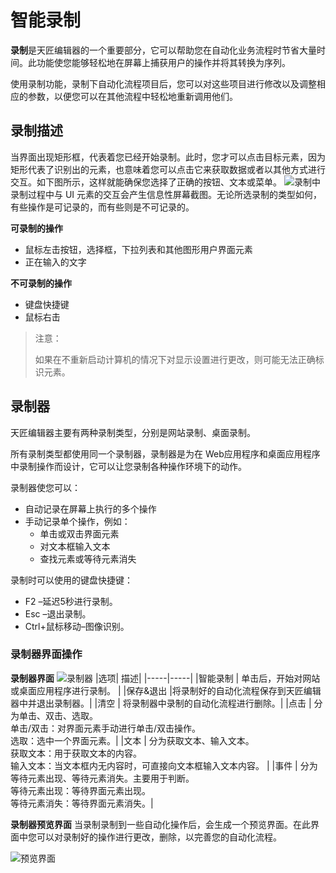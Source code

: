 # 智能录制
**录制**是天匠编辑器的一个重要部分，它可以帮助您在自动化业务流程时节省大量时间。此功能使您能够轻松地在屏幕上捕获用户的操作并将其转换为序列。

使用录制功能，录制下自动化流程项目后，您可以对这些项目进行修改以及调整相应的参数，以便您可以在其他流程中轻松地重新调用他们。

## 录制描述 
当界面出现矩形框，代表着您已经开始录制。此时，您才可以点击目标元素，因为矩形代表了识别出的元素，也意味着您可以点击它来获取数据或者以其他方式进行交互。如下图所示，这样就能确保您选择了正确的按钮、文本或菜单。 
![录制中](https://docimages.blob.core.chinacloudapi.cn/images/Studio/recording/recording.png)
录制过程中与 UI 元素的交互会产生信息性屏幕截图。无论所选录制的类型如何，有些操作是可记录的，而有些则是不可记录的。 

**可录制的操作** 
* 鼠标左击按钮，选择框，下拉列表和其他图形用户界面元素 
* 正在输入的文字 

**不可录制的操作** 
* 键盘快捷键
* 鼠标右击 

>注意：
>
>如果在不重新启动计算机的情况下对显示设置进行更改，则可能无法正确标识元素。

## 录制器
天匠编辑器主要有两种录制类型，分别是网站录制、桌面录制。

所有录制类型都使用同一个录制器，录制器是为在 Web应用程序和桌面应用程序中录制操作而设计，它可以让您录制各种操作环境下的动作。 

录制器使您可以： 
* 自动记录在屏幕上执行的多个操作 
* 手动记录单个操作，例如： 
  * 单击或双击界面元素 
  * 对文本框输入文本 
  * 查找元素或等待元素消失 

录制时可以使用的键盘快捷键：
* F2 –延迟5秒进行录制。
* Esc –退出录制。
* Ctrl+鼠标移动–图像识别。

### 录制器界面操作
**录制器界面**
![录制器](https://docimages.blob.core.chinacloudapi.cn/images/Studio/recording/recorder.PNG)
|选项| 	描述|
|-----|-----| 
|智能录制 |	单击后，开始对网站或桌面应用程序进行录制。 |
|保存&退出 |将录制好的自动化流程保存到天匠编辑器中并退出录制器。| 
|清空 |	将录制器中录制的自动化流程进行删除。| 
|点击 |	分为单击、双击、选取。<br>单击/双击：对界面元素手动进行单击/双击操作。<br>选取：选中一个界面元素。| 
|文本 |	分为获取文本、输入文本。 <br>获取文本：用于获取文本的内容。 <br>输入文本：当文本框内无内容时，可直接向文本框输入文本内容。 |
|事件 |	分为等待元素出现、等待元素消失。主要用于判断。<br>等待元素出现：等待界面元素出现。<br>等待元素消失：等待界面元素消失。|

**录制器预览界面**
当录制录制到一些自动化操作后，会生成一个预览界面。在此界面中您可以对录制好的操作进行更改，删除，以完善您的自动化流程。

![预览界面](https://docimages.blob.core.chinacloudapi.cn/images/Studio/recording/preview.PNG)